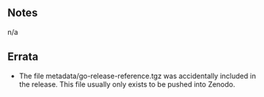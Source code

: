 
## Notes

n/a

## Errata

* The file metadata/go-release-reference.tgz was accidentally included in the release. This file usually only exists to be pushed into Zenodo.
